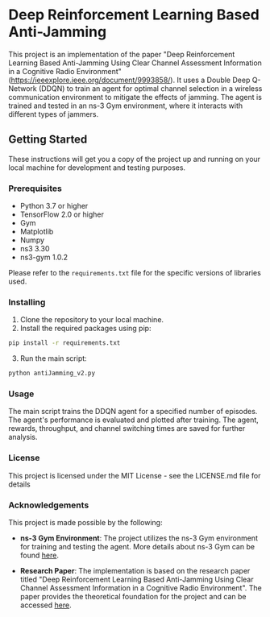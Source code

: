 # Deep Reinforcement Learning Based Anti-Jamming

This project is an implementation of the paper "Deep Reinforcement Learning Based Anti-Jamming Using Clear Channel Assessment Information in a Cognitive Radio Environment" (https://ieeexplore.ieee.org/document/9993858/). It uses a Double Deep Q-Network (DDQN) to train an agent for optimal channel selection in a wireless communication environment to mitigate the effects of jamming. The agent is trained and tested in an ns-3 Gym environment, where it interacts with different types of jammers.

## Getting Started

These instructions will get you a copy of the project up and running on your local machine for development and testing purposes.

### Prerequisites

- Python 3.7 or higher
- TensorFlow 2.0 or higher
- Gym
- Matplotlib
- Numpy
- ns3 3.30
- ns3-gym 1.0.2

Please refer to the `requirements.txt` file for the specific versions of libraries used.

### Installing

1. Clone the repository to your local machine.
2. Install the required packages using pip:

```bash
pip install -r requirements.txt
```
3. Run the main script:

```bash
python antiJamming_v2.py
```

### Usage
The main script trains the DDQN agent for a specified number of episodes. The agent's performance is evaluated and plotted after training. The agent, rewards, throughput, and channel switching times are saved for further analysis.


### License
This project is licensed under the MIT License - see the LICENSE.md file for details

### Acknowledgements

This project is made possible by the following:

- **ns-3 Gym Environment**: The project utilizes the ns-3 Gym environment for training and testing the agent. More details about ns-3 Gym can be found [here](https://apps.nsnam.org/app/ns3-gym/).

- **Research Paper**: The implementation is based on the research paper titled "Deep Reinforcement Learning Based Anti-Jamming Using Clear Channel Assessment Information in a Cognitive Radio Environment". The paper provides the theoretical foundation for the project and can be accessed [here](https://ieeexplore.ieee.org/abstract/document/9993858/).
